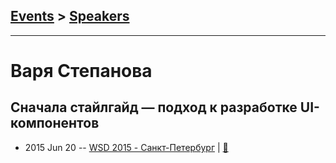## [Events](../README.md) > [Speakers](../speakers.md)
---

# Варя Степанова

## Сначала стайлгайд — подход к разработке UI-компонентов
- 2015 Jun 20 -- [WSD 2015 - Санкт-Петербург](https://www.youtube.com/watch?v=V7bnSOwuO4M)  | [:notebook:](https://wsd.events/2015/06/20/pres/style-guides.pdf)  
